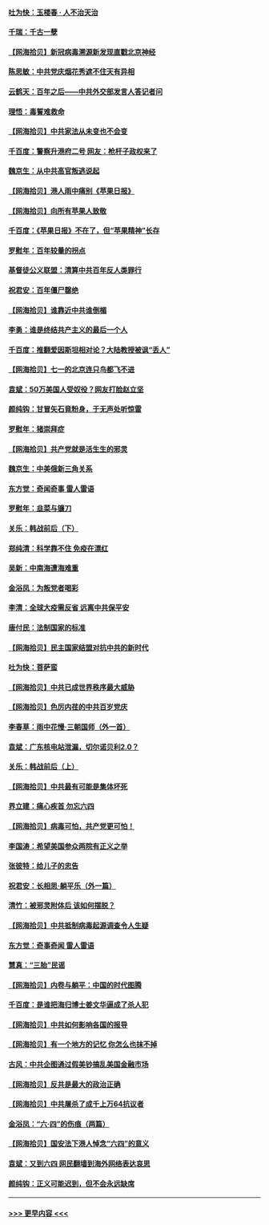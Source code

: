 #### [吐为快：玉楼春 · 人不治天治](../pages/nsc993/n13054028.md?t=06291451) 
#### [千瑞：千古一孽](../pages/nsc993/n13054016.md?t=06291451) 
#### [【网海拾贝】新冠病毒溯源新发现直戳北京神经](../pages/nsc993/n13052425.md?t=06291451) 
#### [陈思敏：中共党庆烟花秀遮不住天有异相](../pages/nsc993/n13052020.md?t=06291451) 
#### [云鹤天：百年之后——中共外交部发言人答记者问](../pages/nsc993/n13051604.md?t=06291451) 
#### [理悟：毒誓难救命](../pages/nsc993/n13051601.md?t=06291451) 
#### [【网海拾贝】中共家法从未变也不会变](../pages/nsc993/n13050366.md?t=06291451) 
#### [千百度：警察升港府二号 网友：枪杆子政权来了](../pages/nsc993/n13050261.md?t=06291451) 
#### [魏京生：从中共高官叛逃说起](../pages/nsc993/n13048997.md?t=06291451) 
#### [【网海拾贝】港人雨中痛别《苹果日报》](../pages/nsc993/n13048941.md?t=06291451) 
#### [【网海拾贝】向所有苹果人致敬](../pages/nsc993/n13046795.md?t=06291451) 
#### [千百度：《苹果日报》不在了，但“苹果精神”长存](../pages/nsc993/n13046703.md?t=06291451) 
#### [罗慰年：百年较量的拐点](../pages/nsc993/n13046542.md?t=06291451) 
#### [基督徒公义联盟：清算中共百年反人类罪行](../pages/nsc993/n13046499.md?t=06291451) 
#### [祝君安：百年僵尸罄绝](../pages/nsc993/n13045595.md?t=06291451) 
#### [【网海拾贝】谁靠近中共谁倒楣](../pages/nsc993/n13044667.md?t=06291451) 
#### [李勇：谁是终结共产主义的最后一个人](../pages/nsc993/n13044397.md?t=06291451) 
#### [千百度：推翻爱因斯坦相对论？大陆教授被讽“丢人”](../pages/nsc993/n13043908.md?t=06291451) 
#### [【网海拾贝】七一的北京连只鸟都飞不进](../pages/nsc993/n13041377.md?t=06291451) 
#### [袁斌：50万美国人受奴役？网友打脸赵立坚](../pages/nsc993/n13041330.md?t=06291451) 
#### [颜纯钩：甘冒矢石竟粉身，于无声处听惊雷](../pages/nsc993/n13041140.md?t=06291451) 
#### [罗慰年：猪崇拜症](../pages/nsc993/n13041071.md?t=06291451) 
#### [【网海拾贝】共产党就是活生生的邪灵](../pages/nsc993/n13036627.md?t=06291451) 
#### [魏京生：中美俄新三角关系](../pages/nsc993/n13035986.md?t=06291451) 
#### [东方觉：奇闻奇事 雷人雷语](../pages/nsc993/n13035878.md?t=06291451) 
#### [罗慰年：韭菜与镰刀](../pages/nsc993/n13034374.md?t=06291451) 
#### [关乐：韩战前后（下）](../pages/nsc993/n13034113.md?t=06291451) 
#### [郑纯清：科学靠不住 免疫在漂红](../pages/nsc993/n13034093.md?t=06291451) 
#### [吴新：中南海遭海难重](../pages/nsc993/n13034084.md?t=06291451) 
#### [金浴凤：为叛党者喝彩](../pages/nsc993/n13034058.md?t=06291451) 
#### [李清：全球大疫需反省 远离中共保平安](../pages/nsc993/n13033784.md?t=06291451) 
#### [唐付民：法制国家的标准](../pages/nsc993/n13032944.md?t=06291451) 
#### [【网海拾贝】民主国家结盟对抗中共的新时代](../pages/nsc993/n13031717.md?t=06291451) 
#### [吐为快：菩萨蛮](../pages/nsc993/n13030033.md?t=06291451) 
#### [【网海拾贝】中共已成世界秩序最大威胁](../pages/nsc993/n13028138.md?t=06291451) 
#### [【网海拾贝】色厉内荏的中共百岁党庆](../pages/nsc993/n13025582.md?t=06291451) 
#### [李春草：雨中花慢‧三朝国师（外一首）](../pages/nsc993/n13025567.md?t=06291451) 
#### [袁斌：广东核电站泄漏，切尔诺贝利2.0？](../pages/nsc993/n13025475.md?t=06291451) 
#### [关乐：韩战前后（上）](../pages/nsc993/n13025387.md?t=06291451) 
#### [【网海拾贝】中共最有可能是集体坏死](../pages/nsc993/n13023101.md?t=06291451) 
#### [界立建：痛心疾首 勿忘六四](../pages/nsc993/n13022339.md?t=06291451) 
#### [【网海拾贝】病毒可怕，共产党更可怕！](../pages/nsc993/n13020728.md?t=06291451) 
#### [李国涛：希望美国参众两院有正义之举](../pages/nsc993/n13020674.md?t=06291451) 
#### [张彼特：给儿子的忠告](../pages/nsc993/n13018934.md?t=06291451) 
#### [祝君安：长相思‧躺平乐（外一篇）](../pages/nsc993/n13018923.md?t=06291451) 
#### [清竹：被邪灵附体后 该如何摆脱？](../pages/nsc993/n13018877.md?t=06291451) 
#### [【网海拾贝】中共抵制病毒起源调查令人生疑](../pages/nsc993/n13017785.md?t=06291451) 
#### [东方觉：奇事奇闻 雷人雷语](../pages/nsc993/n13017577.md?t=06291451) 
#### [慧真：“三胎”民谣](../pages/nsc993/n13017394.md?t=06291451) 
#### [【网海拾贝】内卷与躺平：中国的时代图腾](../pages/nsc993/n13016128.md?t=06291451) 
#### [千百度：是谁把海归博士姜文华逼成了杀人犯](../pages/nsc993/n13015218.md?t=06291451) 
#### [【网海拾贝】中共如何影响各国的报导](../pages/nsc993/n13012599.md?t=06291451) 
#### [【网海拾贝】有一个地方的记忆 你怎么也抹不掉](../pages/nsc993/n13009802.md?t=06291451) 
#### [古风：中共企图通过假美钞搞乱美国金融市场](../pages/nsc993/n13009626.md?t=06291451) 
#### [【网海拾贝】反共是最大的政治正确](../pages/nsc993/n13007051.md?t=06291451) 
#### [【网海拾贝】中共屠杀了成千上万64抗议者](../pages/nsc993/n13002713.md?t=06291451) 
#### [金浴凤：“六·四”的伤痕（两篇）](../pages/nsc993/n13001719.md?t=06291451) 
#### [【网海拾贝】国安法下港人悼念“六四”的意义](../pages/nsc993/n13001039.md?t=06291451) 
#### [袁斌：又到六四 网民翻墙到海外网络表达哀思](../pages/nsc993/n13000995.md?t=06291451) 
#### [颜纯钩：正义可能迟到，但不会永远缺席](../pages/nsc993/n13000920.md?t=06291451) 

----
#### [ >>> 更早内容 <<< ](../indexes/nsc993-earlier.md)
